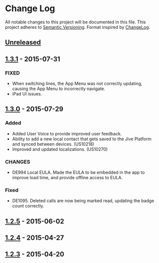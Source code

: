 # Change Log
All notable changes to this project will be documented in this file.
This project adheres to [Semantic Versioning](http://semver.org/).
Format inspired by [ChangeLog](http://keepachangelog.com).

<!---
Each section should include a header with one of these titles: Added, Changed, Fixed, Removed. 
All items pertaining to that header will be listed out in a list using hyphens.

Added would be to define new features.
Changed would be to define features that have changed or be updated.
Fixed would be for any defects that were fixed.
Removed would be for any features that were removed.
--->

## [Unreleased][unreleased]

## [1.3.1] - 2015-07-31

### FIXED
- When switching lines, the App Menu was not correctly updating, causing the App Menu to incorrectly navigate.
- iPad UI issues.

## [1.3.0] - 2015-07-29

### Added
- Added User Voice to provide improved user feedback.
- Ability to add a new local contact that gets saved to the Jive Platform and synced between devices. (US10218)
- Improved and updated localizations. (US10270)

### CHANGES
- DE994 Local EULA. Made the EULA to be embedded in the app to improve load time, and provide offline access to EULA.

### Fixed
- DE1095. Deleted calls are now being marked read, updating the badge count correctly.


## [1.2.5] - 2015-06-02

## [1.2.4] - 2015-04-27

## [1.2.3] - 2015-04-20

[unreleased]: https://github.com/jive/iOS-JiveOne/compare/v1.3.1(150731)...HEAD
[1.3.1]: https://github.com/jive/iOS-JiveOne/compare/v1.3.0(150729)...v1.3.1(150731)
[1.3.0]: https://github.com/jive/iOS-JiveOne/compare/v1.2.5(150602)...v1.3.0(150729)
[1.2.5]: https://github.com/jive/iOS-JiveOne/compare/v1.2.4(150427)...v1.2.5(150602)
[1.2.4]: https://github.com/jive/iOS-JiveOne/compare/v1.2.3(150420)...v1.2.4(150427)
[1.2.3]: https://github.com/jive/iOS-JiveOne/compare/v1.2.2(150323)...v1.2.4(150420)
